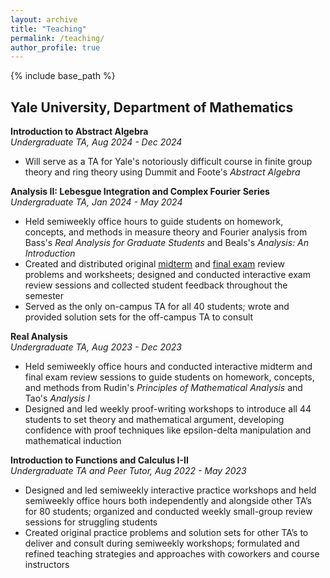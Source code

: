 ```yaml
---
layout: archive
title: "Teaching"
permalink: /teaching/
author_profile: true
---
```


{% include base_path %}

## Yale University, Department of Mathematics

**Introduction to Abstract Algebra**\
_Undergraduate TA, Aug 2024 - Dec 2024_
* Will serve as a TA for Yale's notoriously difficult course in finite group theory and ring theory using Dummit and Foote's _Abstract Algebra_

**Analysis II: Lebesgue Integration and Complex Fourier Series**\
_Undergraduate TA, Jan 2024 - May 2024_
* Held semiweekly office hours to guide students on homework, concepts, and methods in measure theory and Fourier analysis from Bass's _Real Analysis for Graduate Students_ and Beals's _Analysis: An Introduction_
* Created and distributed original [midterm](../files/Math_305_midterm_review_worksheet.pdf) and [final exam](../files/Math_305_final_review_worksheet.pdf) review problems and worksheets;  designed and conducted interactive exam review sessions and collected student feedback throughout the semester
* Served as the only on-campus TA for all 40 students; wrote and provided solution sets for the off-campus TA to consult

**Real Analysis**\
_Undergraduate TA, Aug 2023 - Dec 2023_
* Held semiweekly office hours and conducted interactive midterm and final exam review sessions to guide students on homework, concepts, and methods from Rudin's _Principles of Mathematical Analysis_ and Tao's _Analysis I_
* Designed and led weekly proof-writing workshops to introduce all 44 students to set theory and mathematical argument, developing confidence with proof techniques like epsilon-delta manipulation and mathematical induction

**Introduction to Functions and Calculus I-II**\
_Undergraduate TA and Peer Tutor, Aug 2022 - May 2023_
* Designed and led semiweekly interactive practice workshops and held semiweekly office hours both independently and alongside other TA’s for 80 students; organized and conducted weekly small-group review sessions for struggling students
* Created original practice problems and solution sets for other TA’s to deliver and consult during semiweekly workshops; formulated and refined teaching strategies and approaches with coworkers and course instructors
